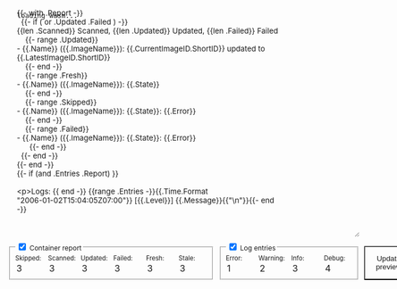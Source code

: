 
<style>
    body {font-size: .75rem;}

    textarea {
        box-decoration-break: slice;
        overflow: auto;
        padding: 0.77em 1.18em;
        scrollbar-color: var(--md-default-fg-color--lighter) transparent;
        scrollbar-width: thin;
        touch-action: auto;
        word-break: normal;
        height: 420px;
    }

    textarea, input {
        background-color: var(--md-code-bg-color);
        border-width: 0;
        border-radius: 0.1rem;
        color: var(--md-code-fg-color);
        font-feature-settings: "kern";
        font-family: var(--md-code-font-family);
    }

    .numfield {
        font-size: .7rem;
        display: flex;
        flex-direction: column;
        justify-content: space-between;
    }
    label:not(:last-child) {
        /* margin-bottom: 0.5rem; */
    }

    button {
        border-radius: 0.1rem;
        color: var(--md-typeset-color);
        background-color: var(--md-primary-fg-color);
        
    }
    button:hover {
            background-color: var(--md-accent-fg-color);
        }

    input[type="number"] { width: 5ch; flex: 1; font-size: 1rem; }

    fieldset {
        margin-top: -0.5rem;
        display: flex;
        flex: 1;
        column-gap: 0.5rem;
    }

    #result {
        font-size: 0.7rem;
        background-color: var(--md-code-bg-color);
        scrollbar-color: var(--md-default-fg-color--lighter) transparent;
        scrollbar-width: thin;
        touch-action: auto;
        overflow: auto;
        padding: 0.77em 1.18em;
        margin:0;
        height: 540px;
    }

</style>
<script src="../assets/wasm_exec.js"></script>
<script>
    const updatePreview = () => {
        const form = document.querySelector('#tplprev');
        const input = form.template.value;
        console.log('Input: %o', input);
        const arrFromCount = (key) => Array.from(Array(form[key]?.valueAsNumber ?? 0), () => key);
        const states = form.enablereport.checked ? [
            ...arrFromCount("skipped"),
            ...arrFromCount("scanned"),
            ...arrFromCount("updated"),
            ...arrFromCount("failed" ),
            ...arrFromCount("fresh"  ),
            ...arrFromCount("stale"  ),
        ] : [];
        console.log("States: %o", states);
        const levels = form.enablelog.checked ? [
            ...arrFromCount("error"),
            ...arrFromCount("warning"),
            ...arrFromCount("info"),
            ...arrFromCount("debug"),
        ] : [];
        console.log("Levels: %o", levels);
        const output = WATCHTOWER.tplprev(input, states, levels);
        console.log('Output: \n%o', output);
        if (output.length) {
            document.querySelector('#result').innerText = output;
        } else {
            document.querySelector('#result').innerHTML = '<i>empty (would not be sent as a notification)</i>';
        }
    }
    const formSubmitted = (e) => {
        e.preventDefault();
        updatePreview();
    }
    let debounce;
    const inputUpdated = () => {
        if(debounce) clearTimeout(debounce);
        debounce = setTimeout(() => updatePreview(), 400);
    }
    const formChanged = (e) =>  {
        console.log('form changed: %o', e);
    }
    const go = new Go();
    WebAssembly.instantiateStreaming(fetch("../assets/tplprev.wasm"), go.importObject).then((result) => {
        document.querySelector('#loading').style.display = "none";
        go.run(result.instance);
        updatePreview();
    });
</script>




<form id="tplprev" onchange="updatePreview()" onsubmit="formSubmitted(event)" style="margin: 0;display: flex; flex-direction: column; row-gap: 1rem; box-sizing: border-box; position: relative; margin-right: -13.3rem">
<pre id="loading" style="position: absolute; inset: 0; display: flex; padding: 1rem; box-sizing: border-box; background: var(--md-code-bg-color); margin-top: 0">loading wasm...</pre>


<div style="display: flex; flex:1; column-gap: 1rem;">
<textarea name="template" type="text" style="flex: 1" onkeyup="inputUpdated()">{{- with .Report -}}
  {{- if ( or .Updated .Failed ) -}}
{{len .Scanned}} Scanned, {{len .Updated}} Updated, {{len .Failed}} Failed
    {{- range .Updated}}
- {{.Name}} ({{.ImageName}}): {{.CurrentImageID.ShortID}} updated to {{.LatestImageID.ShortID}}
    {{- end -}}
    {{- range .Fresh}}
- {{.Name}} ({{.ImageName}}): {{.State}}
    {{- end -}}
    {{- range .Skipped}}
- {{.Name}} ({{.ImageName}}): {{.State}}: {{.Error}}
    {{- end -}}
    {{- range .Failed}}
- {{.Name}} ({{.ImageName}}): {{.State}}: {{.Error}}
      {{- end -}}
  {{- end -}}
{{- end -}}
{{- if (and .Entries .Report) }}

Logs:
{{ end -}}
{{range .Entries -}}{{.Time.Format "2006-01-02T15:04:05Z07:00"}} [{{.Level}}] {{.Message}}{{"\n"}}{{- end -}}</textarea>
</div>
<div style="display: flex; flex-direction: row; column-gap: 0.5rem">
<fieldset>
    <legend><label><input type="checkbox" name="enablereport" checked /> Container report</label></legend>
    <label class="numfield">
        Skipped:
        <input type="number" name="skipped" value="3" />
    </label>
    <label class="numfield">
        Scanned:
        <input type="number" name="scanned" value="3" />
    </label>
    <label class="numfield">
        Updated:
        <input type="number" name="updated" value="3" />
    </label>
    <label class="numfield">
        Failed:
        <input type="number" name="failed" value="3" />
    </label>
    <label class="numfield">
        Fresh:
        <input type="number" name="fresh" value="3" />
    </label>
    <label class="numfield">
        Stale:
        <input type="number" name="stale" value="3" />
    </label>
</fieldset>
<fieldset>
    <legend><label><input type="checkbox" name="enablelog" checked /> Log entries</label></legend>
    <label class="numfield">
        Error: 
        <input type="number" name="error" value="1" />
    </label>
    <label class="numfield">
        Warning:
        <input type="number" name="warning" value="2" />
    </label>
    <label class="numfield">
        Info:
        <input type="number" name="info" value="3" />
    </label>
    <label class="numfield">
        Debug:
        <input type="number" name="debug" value="4" />
    </label>
</fieldset>
<button type="submit" style="flex:1; min-width: 12ch; padding: 0.5rem">Update preview</button>
</div>
<div style="flex: 1; display: flex">
    <pre style="flex:1; width:100%" id="result"></pre>
</div>